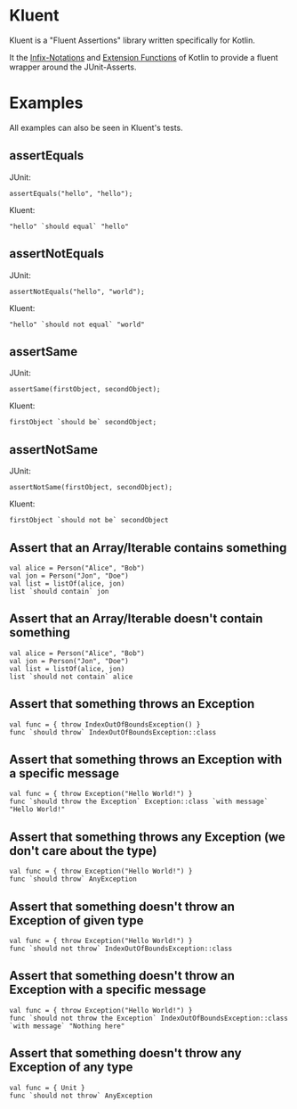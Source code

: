 # Kluent



Kluent is a "Fluent Assertions" library written specifically for Kotlin.

It the [Infix-Notations](https://kotlinlang.org/docs/reference/functions.html#infix-notation "Infix-Notation") and [Extension Functions](https://kotlinlang.org/docs/reference/extensions.html#extension-functions "Extension Functions") of Kotlin to provide a fluent wrapper around the JUnit-Asserts.

# Examples
All examples can also be seen in Kluent's tests.

## assertEquals ##
JUnit:

    assertEquals("hello", "hello");

Kluent:

    "hello" `should equal` "hello"

## assertNotEquals ##
JUnit:

    assertNotEquals("hello", "world");

Kluent:

	"hello" `should not equal` "world"

## assertSame ##
JUnit:

    assertSame(firstObject, secondObject);

Kluent:

    firstObject `should be` secondObject;

## assertNotSame ##
JUnit:

    assertNotSame(firstObject, secondObject);

Kluent:

    firstObject `should not be` secondObject

## Assert that an Array/Iterable contains something ##

    val alice = Person("Alice", "Bob")
    val jon = Person("Jon", "Doe")
    val list = listOf(alice, jon)
    list `should contain` jon

## Assert that an Array/Iterable doesn't contain something ##

    val alice = Person("Alice", "Bob")
    val jon = Person("Jon", "Doe")
    val list = listOf(alice, jon)
    list `should not contain` alice

## Assert that something throws an Exception ##

    val func = { throw IndexOutOfBoundsException() }
    func `should throw` IndexOutOfBoundsException::class

## Assert that something throws an Exception with a specific message ##

    val func = { throw Exception("Hello World!") }
    func `should throw the Exception` Exception::class `with message` "Hello World!"

## Assert that something throws any Exception (we don't care about the type) ##

    val func = { throw Exception("Hello World!") }
    func `should throw` AnyException

## Assert that something doesn't throw an Exception of given type ##

    val func = { throw Exception("Hello World!") }
    func `should not throw` IndexOutOfBoundsException::class

## Assert that something doesn't throw an Exception with a specific message ##

    val func = { throw Exception("Hello World!") }
    func `should not throw the Exception` IndexOutOfBoundsException::class `with message` "Nothing here"

## Assert that something doesn't throw any Exception of any type ##

    val func = { Unit }
    func `should not throw` AnyException
